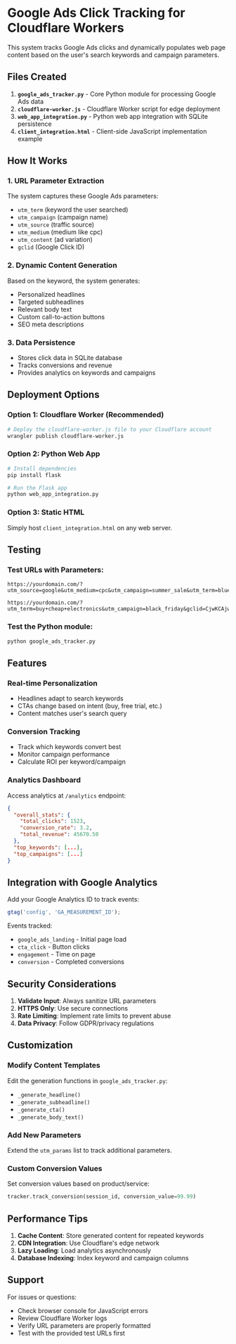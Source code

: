 # Google Ads Click Tracking for Cloudflare Workers

This system tracks Google Ads clicks and dynamically populates web page content based on the user's search keywords and campaign parameters.

## Files Created

1. **`google_ads_tracker.py`** - Core Python module for processing Google Ads data
2. **`cloudflare-worker.js`** - Cloudflare Worker script for edge deployment  
3. **`web_app_integration.py`** - Python web app integration with SQLite persistence
4. **`client_integration.html`** - Client-side JavaScript implementation example

## How It Works

### 1. URL Parameter Extraction
The system captures these Google Ads parameters:
- `utm_term` (keyword the user searched)
- `utm_campaign` (campaign name)
- `utm_source` (traffic source)
- `utm_medium` (medium like cpc)
- `utm_content` (ad variation)
- `gclid` (Google Click ID)

### 2. Dynamic Content Generation
Based on the keyword, the system generates:
- Personalized headlines
- Targeted subheadlines
- Relevant body text
- Custom call-to-action buttons
- SEO meta descriptions

### 3. Data Persistence
- Stores click data in SQLite database
- Tracks conversions and revenue
- Provides analytics on keywords and campaigns

## Deployment Options

### Option 1: Cloudflare Worker (Recommended)
```bash
# Deploy the cloudflare-worker.js file to your Cloudflare account
wrangler publish cloudflare-worker.js
```

### Option 2: Python Web App
```bash
# Install dependencies
pip install flask

# Run the Flask app
python web_app_integration.py
```

### Option 3: Static HTML
Simply host `client_integration.html` on any web server.

## Testing

### Test URLs with Parameters:
```
https://yourdomain.com/?utm_source=google&utm_medium=cpc&utm_campaign=summer_sale&utm_term=blue+widgets&gclid=CjwKCAjw_test123

https://yourdomain.com/?utm_term=buy+cheap+electronics&utm_campaign=black_friday&gclid=CjwKCAjw_test456
```

### Test the Python module:
```bash
python google_ads_tracker.py
```

## Features

### Real-time Personalization
- Headlines adapt to search keywords
- CTAs change based on intent (buy, free trial, etc.)
- Content matches user's search query

### Conversion Tracking
- Track which keywords convert best
- Monitor campaign performance
- Calculate ROI per keyword/campaign

### Analytics Dashboard
Access analytics at `/analytics` endpoint:
```json
{
  "overall_stats": {
    "total_clicks": 1523,
    "conversion_rate": 3.2,
    "total_revenue": 45670.50
  },
  "top_keywords": [...],
  "top_campaigns": [...]
}
```

## Integration with Google Analytics

Add your Google Analytics ID to track events:
```javascript
gtag('config', 'GA_MEASUREMENT_ID');
```

Events tracked:
- `google_ads_landing` - Initial page load
- `cta_click` - Button clicks
- `engagement` - Time on page
- `conversion` - Completed conversions

## Security Considerations

1. **Validate Input**: Always sanitize URL parameters
2. **HTTPS Only**: Use secure connections
3. **Rate Limiting**: Implement rate limits to prevent abuse
4. **Data Privacy**: Follow GDPR/privacy regulations

## Customization

### Modify Content Templates
Edit the generation functions in `google_ads_tracker.py`:
- `_generate_headline()`
- `_generate_subheadline()`
- `_generate_cta()`
- `_generate_body_text()`

### Add New Parameters
Extend the `utm_params` list to track additional parameters.

### Custom Conversion Values
Set conversion values based on product/service:
```python
tracker.track_conversion(session_id, conversion_value=99.99)
```

## Performance Tips

1. **Cache Content**: Store generated content for repeated keywords
2. **CDN Integration**: Use Cloudflare's edge network
3. **Lazy Loading**: Load analytics asynchronously
4. **Database Indexing**: Index keyword and campaign columns

## Support

For issues or questions:
- Check browser console for JavaScript errors
- Review Cloudflare Worker logs
- Verify URL parameters are properly formatted
- Test with the provided test URLs first